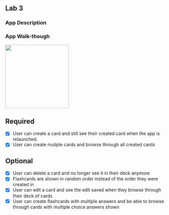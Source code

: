 
## Lab 3

### App Description


### App Walk-though
<img src="[YOUR_GIF_URL_HERE](https://github.com/jhirllande/FlashcardApp1/blob/main/WhatsApp%20Video%202024-04-09%20at%201.59.20%20PM.gif)" width=200><br>

## Required
- [x] User can create a card and still see their created card when the app is relaunched.
- [x] User can create muliple cards and browse through all created cards

## Optional
- [x] User can delete a card and no longer see it in their deck anymore
- [x] Flashcards are shown in random order instead of the order they were created in
- [x] User can edit a card and see the edit saved when they browse through their deck of cards
- [x] User can create flashcards with multiple answers and be able to browse through cards with multiple choice answers shown
